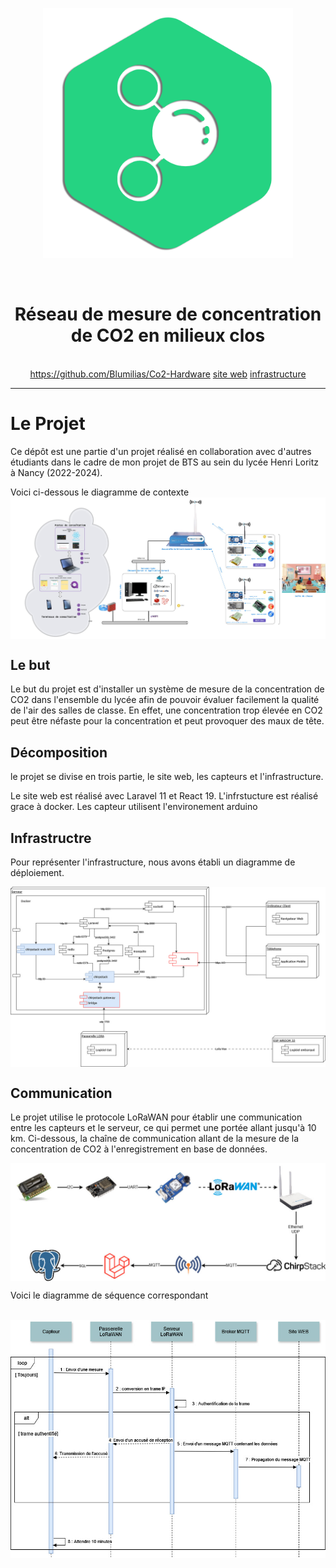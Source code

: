 <p align="center"><a href="co2.loritz.fr" target="_blank"><img src="./.github/logoCO2.png" width="400"></a></p>

<br>

<h1 align="center"> Réseau de mesure de concentration de CO2 en milieux clos </h1>

<br>


<div align="center">
    <a href="CGU.md" width="25%">https://github.com/Blumilias/Co2-Hardware</a>
    <a href="https://github.com/SimonLou-Dev/CO2-WebSite" width="25%">site web</a>
    <a href="https://github.com/SimonLou-Dev/co2Docker" width="25%">infrastructure</a>
</div>

___


# Le Projet

Ce dépôt est une partie d'un projet réalisé en collaboration avec d'autres étudiants dans le cadre de mon projet de BTS au sein du lycée Henri Loritz à Nancy (2022-2024).

Voici ci-dessous le diagramme de contexte
<img src="./.github/DiagContext.jpg" align="center">

## Le but

Le but du projet est d'installer un système de mesure de la concentration de CO2 dans l'ensemble du lycée afin de pouvoir évaluer facilement la qualité de l'air des salles de classe. En effet, une concentration trop élevée en CO2 peut être néfaste pour la concentration et peut provoquer des maux de tête.

## Décomposition

le projet se divise en trois partie, le site web, les capteurs et l'infrastructure.

Le site web est réalisé avec Laravel 11 et  React 19. L'infrstucture est réalisé grace à docker. Les capteur utilisent l'environement arduino

## Infrastructre

Pour représenter l'infrastructure, nous avons établi un diagramme de déploiement.

<img src="./.github/DiagDeploiment.jpg" align="center">

## Communication

Le projet utilise le protocole LoRaWAN pour établir une communication entre les capteurs et le serveur, ce qui permet une portée allant jusqu'à 10 km. Ci-dessous, la chaîne de communication allant de la mesure de la concentration de CO2 à l'enregistrement en base de données.

<img src="./.github/ChainneComm.jpg" align="center">

<br>

Voici le diagramme de séquence correspondant

<br>

<img src="./.github/DiagSeqGlobalMesure.jpg" align="center">



